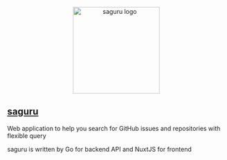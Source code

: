 <p align="center"><a href="https://saguru.dev" target="_blank" rel="noopener noreferrer"><img width="200" src="https://user-images.githubusercontent.com/46510874/143766384-ea16ee24-3602-4b83-a979-336c1241c06c.png" alt="saguru logo"></a></p>

## [saguru](https://saguru.dev)
Web application to help you search for GitHub issues and repositories with flexible query

saguru is written by Go for backend API and NuxtJS for frontend

